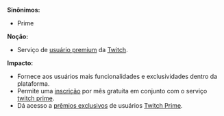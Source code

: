 
**Sinônimos:** 
* Prime

**Noção:** 
* Serviço de [usuário premium](usuario-Prime) da [Twitch](Twitch).

**Impacto:**
* Fornece aos usuários mais funcionalidades e exclusividades dentro da plataforma.
* Permite uma [inscrição](subscribe) por mês gratuita em conjunto com o serviço [twitch prime](Twitch-Prime).
* Dá acesso a [prêmios exclusivos](Loot-Prime) de usuários [Twitch Prime](Twitch-Prime).